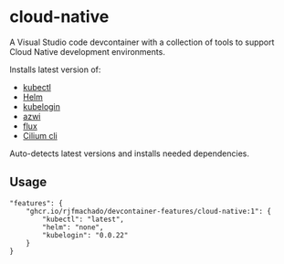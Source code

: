 # cloud-native

A Visual Studio code devcontainer with a collection of tools to support Cloud Native development environments.

Installs latest version of:

* [kubectl](https://kubernetes.io/docs/tasks/tools/)
* [Helm](https://github.com/helm/helm/releases)
* [kubelogin](https://github.com/Azure/kubelogin/releases)
* [azwi](https://github.com/Azure/azure-workload-identity/releases)
* [flux](https://github.com/fluxcd/flux2/releases)
* [Cilium cli](https://github.com/cilium/cilium-cli/releases)

Auto-detects latest versions and installs needed dependencies.

## Usage


```
"features": {
    "ghcr.io/rjfmachado/devcontainer-features/cloud-native:1": {
        "kubectl": "latest",
        "helm": "none",
        "kubelogin": "0.0.22"
    }
}
```

